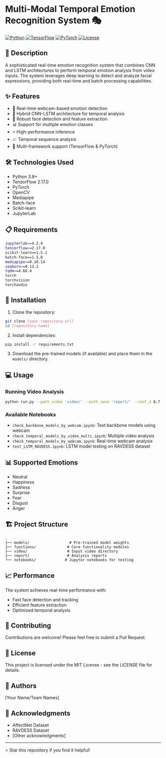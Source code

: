 # Multi-Modal Temporal Emotion Recognition System 🎭

[![Python](https://img.shields.io/badge/Python-3.8+-blue.svg)](https://www.python.org/downloads/)
[![TensorFlow](https://img.shields.io/badge/TensorFlow-2.17.0-orange.svg)](https://tensorflow.org/)
[![PyTorch](https://img.shields.io/badge/PyTorch-Latest-red.svg)](https://pytorch.org/)
[![License](https://img.shields.io/badge/License-MIT-green.svg)](https://opensource.org/licenses/MIT)

## 📝 Description

A sophisticated real-time emotion recognition system that combines CNN and LSTM architectures to perform temporal emotion analysis from video inputs. The system leverages deep learning to detect and analyze facial expressions, providing both real-time and batch processing capabilities.

## ✨ Features

- 🎥 Real-time webcam-based emotion detection
- 🧠 Hybrid CNN-LSTM architecture for temporal analysis
- 👤 Robust face detection and feature extraction
- 📊 Support for multiple emotion classes
- ⚡ High-performance inference
- 📈 Temporal sequence analysis
- 🔄 Multi-framework support (TensorFlow & PyTorch)

## 🛠️ Technologies Used

- Python 3.8+
- TensorFlow 2.17.0
- PyTorch
- OpenCV
- Mediapipe
- Batch-face
- Scikit-learn
- JupyterLab

## 📋 Requirements

```bash
jupyterlab==4.2.4
tensorflow==2.17.0
scikit-learn==1.5.1
batch-face==1.5.0
mediapipe==0.10.14
seaborn==0.13.2
tqdm==4.66.4
torch
torchvision
torchaudio
```

## 🚀 Installation

1. Clone the repository:
```bash
git clone [your-repository-url]
cd [repository-name]
```

2. Install dependencies:
```bash
pip install -r requirements.txt
```

3. Download the pre-trained models (if available) and place them in the `models/` directory.

## 💻 Usage

### Running Video Analysis
```bash
python run.py --path_video 'video/' --path_save 'report/' --conf_d 0.7
```

### Available Notebooks
- `check_backbone_models_by_webcam.ipynb`: Test backbone models using webcam
- `check_temporal_models_by_video_multi.ipynb`: Multiple video analysis
- `check_temporal_models_by_webcam.ipynb`: Real-time webcam analysis
- `test_LSTM_RAVDESS.ipynb`: LSTM model testing on RAVDESS dataset

## 📊 Supported Emotions

- Neutral
- Happiness
- Sadness
- Surprise
- Fear
- Disgust
- Anger

## 🏗️ Project Structure

```
.
├── models/                  # Pre-trained model weights
├── functions/              # Core functionality modules
├── video/                  # Input video directory
├── report/                 # Analysis reports
└── notebooks/             # Jupyter notebooks for testing
```

## 📈 Performance

The system achieves real-time performance with:
- Fast face detection and tracking
- Efficient feature extraction
- Optimized temporal analysis

## 🤝 Contributing

Contributions are welcome! Please feel free to submit a Pull Request.

## 📄 License

This project is licensed under the MIT License - see the LICENSE file for details.

## 👥 Authors

[Your Name/Team Names]

## 🙏 Acknowledgments

- AffectNet Dataset
- RAVDESS Dataset
- [Other acknowledgments]

---
⭐ Star this repository if you find it helpful!
